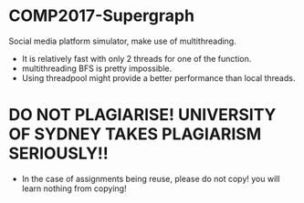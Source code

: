 # COMP2017-Supergraph
Social media platform simulator, make use of multithreading. 
* It is relatively fast with only 2 threads for one of the function.
* multithreading BFS is pretty impossible.
* Using threadpool might provide a better performance than local threads. 
# DO NOT PLAGIARISE! UNIVERSITY OF SYDNEY TAKES PLAGIARISM SERIOUSLY!!
* In the case of assignments being reuse, please do not copy! you will learn nothing from copying!
